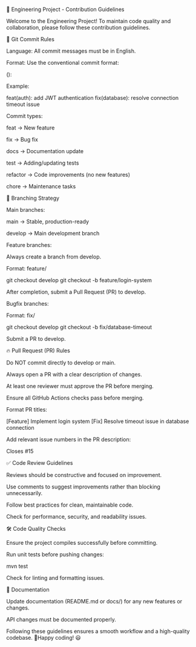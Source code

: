 🚀 Engineering Project - Contribution Guidelines

Welcome to the Engineering Project! To maintain code quality and collaboration, please follow these contribution guidelines.

📌 Git Commit Rules

Language: All commit messages must be in English.

Format: Use the conventional commit format:

<type>(<scope>): <message>

Example:

feat(auth): add JWT authentication
fix(database): resolve connection timeout issue

Commit types:

feat → New feature

fix → Bug fix

docs → Documentation update

test → Adding/updating tests

refactor → Code improvements (no new features)

chore → Maintenance tasks

🌱 Branching Strategy

Main branches:

main → Stable, production-ready

develop → Main development branch

Feature branches:

Always create a branch from develop.

Format: feature/<short-description>

git checkout develop
git checkout -b feature/login-system

After completion, submit a Pull Request (PR) to develop.

Bugfix branches:

Format: fix/<short-description>

git checkout develop
git checkout -b fix/database-timeout

Submit a PR to develop.

🔥 Pull Request (PR) Rules

Do NOT commit directly to develop or main.

Always open a PR with a clear description of changes.

At least one reviewer must approve the PR before merging.

Ensure all GitHub Actions checks pass before merging.

Format PR titles:

[Feature] Implement login system
[Fix] Resolve timeout issue in database connection

Add relevant issue numbers in the PR description:

Closes #15

✅ Code Review Guidelines

Reviews should be constructive and focused on improvement.

Use comments to suggest improvements rather than blocking unnecessarily.

Follow best practices for clean, maintainable code.

Check for performance, security, and readability issues.

🛠️ Code Quality Checks

Ensure the project compiles successfully before committing.

Run unit tests before pushing changes:

mvn test

Check for linting and formatting issues.

📜 Documentation

Update documentation (README.md or docs/) for any new features or changes.

API changes must be documented properly.

Following these guidelines ensures a smooth workflow and a high-quality codebase. 🚀Happy coding! 😃
